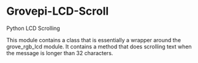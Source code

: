 # Grovepi-LCD-Scroll
Python LCD Scrolling

This module contains a class that is essentially a wrapper around the grove_rgb_lcd module. It contains a method that does scrolling text
when the message is longer than 32 characters.
